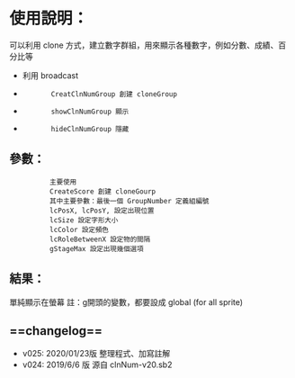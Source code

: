 # 使用說明：
可以利用 clone  方式，建立數字群組，用來顯示各種數字，例如分數、成績、百分比等
- 利用 broadcast 
*            CreatClnNumGroup 創建 cloneGroup
*            showClnNumGroup 顯示
*            hideClnNumGroup 隱藏
## 參數：
              主要使用
              CreateScore 創建 cloneGourp 
              其中主要參數：最後一個 GroupNumber 定義組編號
              lcPosX, lcPosY, 設定出現位置
              lcSize 設定字形大小
              lcColor 設定頻色
              lcRoleBetweenX 設定物的間隔
              gStageMax 設定出現幾個選項
## 結果：
單純顯示在螢幕
 註：g開頭的變數，都要設成 global (for all sprite)
## ==changelog==
- v025: 2020/01/23版
整理程式、加寫註解
- v024: 2019/6/6 版
源自 clnNum-v20.sb2 
